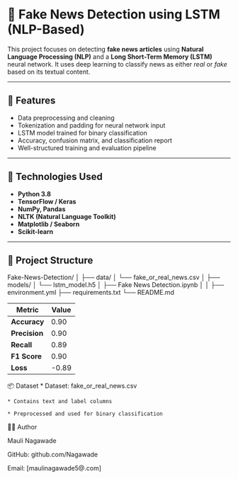 # 📰 Fake News Detection using LSTM (NLP-Based)

This project focuses on detecting **fake news articles** using **Natural Language Processing (NLP)** and a **Long Short-Term Memory (LSTM)** neural network. It uses deep learning to classify news as either *real* or *fake* based on its textual content.

---

## 📌 Features

- Data preprocessing and cleaning
- Tokenization and padding for neural network input
- LSTM model trained for binary classification
- Accuracy, confusion matrix, and classification report
- Well-structured training and evaluation pipeline

---

## 🧠 Technologies Used

- **Python 3.8**
- **TensorFlow / Keras**
- **NumPy, Pandas**
- **NLTK (Natural Language Toolkit)**
- **Matplotlib / Seaborn**
- **Scikit-learn**

---

## 📁 Project Structure

Fake-News-Detection/
│
├── data/
│ └── fake_or_real_news.csv
│
├── models/
│ └── lstm_model.h5
│
├── Fake News Detection.ipynb
│
│
├── environment.yml
├── requirements.txt
└── README.md


| Metric        | Value |
| ------------- | ----- |
| **Accuracy**  | 0.90  |
| **Precision** | 0.90  |
| **Recall**    | 0.89  |
| **F1 Score**  | 0.90  |
| **Loss**      | -0.89 |



📦 Dataset
    * Dataset: fake_or_real_news.csv

    * Contains text and label columns

    * Preprocessed and used for binary classification



🙋‍♀️ Author

Mauli Nagawade

GitHub: github.com/Nagawade

Email: [maulinagawade5@.com]

